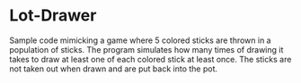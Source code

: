 # Lot-Drawer
Sample code mimicking a game where 5 colored sticks are thrown in a population of sticks. The program simulates how many times of drawing it takes to draw at least one of each colored stick at least once. The sticks are not taken out when drawn and are put back into the pot.
